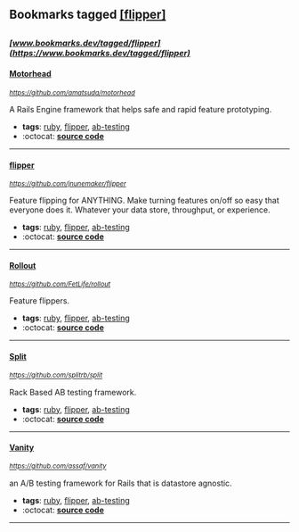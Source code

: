 ## Bookmarks tagged [[flipper]](https://www.bookmarks.dev/search?q=[flipper])

_<sup><sup>[www.bookmarks.dev/tagged/flipper](https://www.bookmarks.dev/tagged/flipper)</sup></sup>_
---
#### [Motorhead](https://github.com/amatsuda/motorhead)
_<sup>https://github.com/amatsuda/motorhead</sup>_

A Rails Engine framework that helps safe and rapid feature prototyping.
* **tags**: [ruby](../tagged/ruby.md), [flipper](../tagged/flipper.md), [ab-testing](../tagged/ab-testing.md)
* :octocat: **[source code](https://github.com/amatsuda/motorhead)**
---
#### [flipper](https://github.com/jnunemaker/flipper)
_<sup>https://github.com/jnunemaker/flipper</sup>_

Feature flipping for ANYTHING. Make turning features on/off so easy that everyone does it. Whatever your data store, throughput, or experience.
* **tags**: [ruby](../tagged/ruby.md), [flipper](../tagged/flipper.md), [ab-testing](../tagged/ab-testing.md)
* :octocat: **[source code](https://github.com/jnunemaker/flipper)**
---
#### [Rollout](https://github.com/FetLife/rollout)
_<sup>https://github.com/FetLife/rollout</sup>_

Feature flippers.
* **tags**: [ruby](../tagged/ruby.md), [flipper](../tagged/flipper.md), [ab-testing](../tagged/ab-testing.md)
* :octocat: **[source code](https://github.com/FetLife/rollout)**
---
#### [Split](https://github.com/splitrb/split)
_<sup>https://github.com/splitrb/split</sup>_

Rack Based AB testing framework.
* **tags**: [ruby](../tagged/ruby.md), [flipper](../tagged/flipper.md), [ab-testing](../tagged/ab-testing.md)
* :octocat: **[source code](https://github.com/splitrb/split)**
---
#### [Vanity](https://github.com/assaf/vanity)
_<sup>https://github.com/assaf/vanity</sup>_

an A/B testing framework for Rails that is datastore agnostic.
* **tags**: [ruby](../tagged/ruby.md), [flipper](../tagged/flipper.md), [ab-testing](../tagged/ab-testing.md)
* :octocat: **[source code](https://github.com/assaf/vanity)**
---
